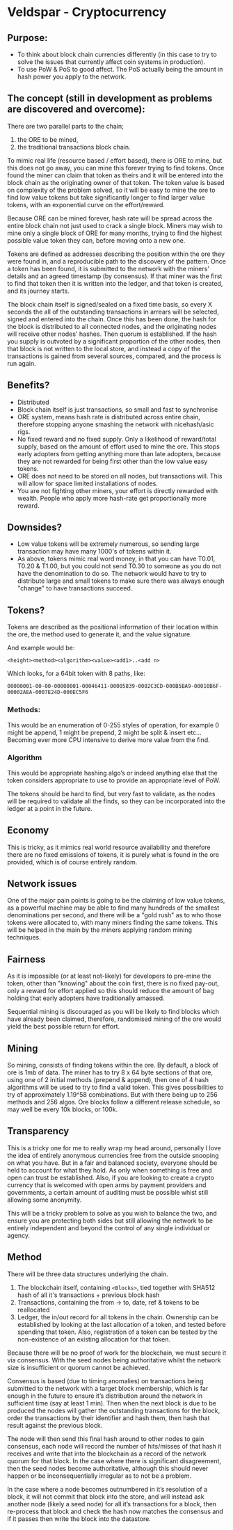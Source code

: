 # Veldspar - Cryptocurrency

## Purpose:

* To think about block chain currencies differently (in this case to try to solve the issues that currently affect coin systems in production).  
* To use PoW & PoS to good affect.  The PoS actually being the amount in hash power you apply to the network.

## The concept (still in development as problems are discovered and overcome):

There are two parallel parts to the chain; 

1) the ORE to be mined, 
2) the traditional transactions block chain.

To mimic real life (resource based / effort based), there is ORE to mine, but this does not go away, you can mine this forever trying to find tokens.  Once found the miner can claim that token as theirs and it will be entered into the block chain as the originating owner of that token.  The token value is based on complexity of the problem solved, so it will be easy to mine the ore to find low value tokens but take significantly longer to find larger value tokens, with an exponential curve on the effort/reward.

Because ORE can be mined forever, hash rate will be spread across the entire block chain not just used to crack a single block.  Miners may wish to mine only a single block of ORE for many months, trying to find the highest possible value token they can, before moving onto a new one.

Tokens are defined as addresses describing the position within the ore they were found in, and a reproducible path to the discovery of the pattern.  Once a token has been found, it is submitted to the network with the miners’ details and an agreed timestamp (by consensus). If that miner was the first to find that token then it is written into the ledger, and that token is created, and its journey starts.

The block chain itself is signed/sealed on a fixed time basis, so every X seconds the  all of the outstanding transactions in arrears will be selected, signed and entered into the chain.  Once this has been done, the hash for the block is distributed to all connected nodes, and the originating nodes will receive other nodes' hashes.  Then quorum is established.  If the hash you supply is outvoted by a significant proportion of the other nodes, then that block is not written to the local store, and instead a copy of the transactions is gained from several sources, compared, and the process is run again.

## Benefits?

*  Distributed
*  Block chain itself is just transactions, so small and fast to synchronise
*  ORE system, means hash rate is distributed across entire chain, therefore stopping anyone smashing the network with nicehash/asic rigs.
*  No fixed reward and no fixed supply.   Only a likelihood of reward/total supply, based on the amount of effort used to mine the ore.  This stops early adopters from getting anything more than late adopters, because they are not rewarded for being first other than the low value easy tokens.
*  ORE does not need to be stored on all nodes, but transactions will.  This will allow for space limited installations of nodes.
*  You are not fighting other miners, your effort is directly rewarded with wealth.  People who apply more hash-rate get proportionally more reward.

## Downsides?

* Low value tokens will be extremely numerous, so sending large transaction may have many 1000's of tokens within it.
* As above, tokens mimic real word money, in that you can have T0.01, T0.20 & T1.00, but you could not send T0.30 to someone as you do not have the denomination to do so.  The network would have to try to distribute large and small tokens to make sure there was always enough "change" to have transactions succeed.

## Tokens?

Tokens are described as the positional information of their location within the ore, the method used to generate it, and the value signature.

And example would be:

`<height><method><algorithm><value><add1>..<add n>`

Which looks, for a 64bit token with 8 paths, like:

`00000001-00-00-00000001-00046411-00005839-0002C3CD-000B5BA9-00010B6F-00002AEA-0007E24D-000EC5F6`
  
  
### Methods:

This would be an enumeration of 0-255 styles of operation, for example 0 might be append, 1 might be prepend, 2 might be split & insert etc...  Becoming ever more CPU intensive to derive more value from the find.

### Algorithm 

This would be appropriate hashing algo’s or indeed anything else that the token considers appropriate to use to provide an appropriate level of PoW.

The tokens should be hard to find, but very fast to validate, as the nodes will be required to validate all the finds, so they can be incorporated into the ledger at a point in the future.
  
## Economy

This is tricky, as it mimics real world resource availability and therefore there are no fixed emissions of tokens, it is purely what is found in the ore provided, which is of course entirely random.

## Network issues

One of the major pain points is going to be the claiming of low value tokens, as a powerful machine may be able to find many hundreds of the smallest denominations per second, and there will be a "gold rush" as to who those tokens were allocated to, with many miners finding the same tokens. This will be helped in the main by the miners applying random mining techniques.

## Fairness

As it is impossible (or at least not-likely) for developers to pre-mine the token, other than "knowing" about the coin first, there is no fixed pay-out, only a reward for effort applied so this should reduce the amount of bag holding that early adopters have traditionally amassed.

Sequential mining is discouraged as you will be likely to find blocks which have already been claimed, therefore, randomised mining of the ore would yield the best possible return for effort.

## Mining

So mining, consists of finding tokens within the ore.  By default, a block of ore is 1mb of data.  The miner has to try 8 x 64 byte sections of that ore, using one of 2 initial methods (prepend & append), then one of 4 hash algorithms will be used to try to find a valid token.  This gives possibilities to try of approximately 1.19^58 combinations.  But with there being up to 256 methods and 256 algos.  Ore blocks follow a different release schedule, so may well be every 10k blocks, or 100k.

## Transparency

This is a tricky one for me to really wrap my head around, personally I love the idea of entirely anonymous currencies free from the outside snooping on what you have.  But in a fair and balanced society, everyone should be held to account for what they hold.  As only when something is free and open can trust be established.  Also, if you are looking to create a crypto currency that is welcomed with open arms by payment providers and governments, a certain amount of auditing must be possible whist still allowing some anonymity. 

This will be a tricky problem to solve as you wish to balance the two, and ensure you are protecting both sides but still allowing the network to be entirely independent and beyond the control of any single individual or agency.

## Method

There will be three data structures underlying the chain.

1) The blockchain itself, containing `<Blocks>`, tied together with SHA512 hash of all it's transactions + previous block hash
2) Transactions, containing the from -> to, date, ref & tokens to be reallocated
3) Ledger, the in/out record for all tokens in the chain.  Ownership can be established by looking at the last allocation of a token, and tested before spending that token.  Also, registration of a token can be tested by the non-existence of an existing allocation for that token.
  
Because there will be no proof of work for the blockchain, we must secure it via consensus.  With the seed nodes being authoritative whilst the network size is insufficient or quorum cannot be achieved.

Consensus is based (due to timing anomalies) on transactions being submitted to the network with a target block membership, which is far enough in the future to ensure it’s distribution around the network in sufficient time (say at least 1 min).  Then when the next block is due to be produced the nodes will gather the outstanding transactions for the block, order the transactions by their identifier and hash them, then hash that result against the previous block.

The node will then send this final hash around to other nodes to gain consensus, each node will record the number of hits/misses of that hash it receives and write that into the blockchain as a record of the network quorum for that block. In the case where there is significant disagreement, then the seed nodes become authoritative, although this should never happen or be inconsequentially irregular as to not be a problem.  

In the case where a node becomes outnumbered in it’s resolution of a block, it will not commit that block into the store, and will instead ask another node (likely a seed node) for all it’s transactions for a block, then re-process that block and check the hash now matches the consensus and if it passes then write the block into the datastore.
